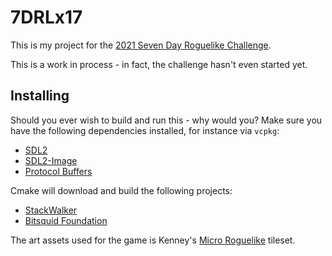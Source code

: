 # 7DRLx17

This is my project for the [2021 Seven Day Roguelike Challenge](https://7drl.com/).

This is a work in process - in fact, the challenge hasn't even started yet.

## Installing

Should you ever wish to build and run this - why would you? Make sure you have the following dependencies installed, for instance via `vcpkg`:

- [SDL2](https://www.libsdl.org/)
- [SDL2-Image](https://www.libsdl.org/projects/SDL_image/)
- [Protocol Buffers](https://developers.google.com/protocol-buffers/)

Cmake will download and build the following projects:

- [StackWalker](https://github.com/JochenKalmbach/StackWalker/)
- [Bitsquid Foundation](https://github.com/hsjunnesson/bitsquid-foundation/)

The art assets used for the game is Kenney's [Micro Roguelike](https://www.kenney.nl/assets/micro-roguelike/) tileset.
